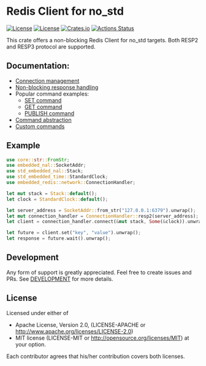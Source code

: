 # Redis Client for no_std
[![License](https://img.shields.io/badge/license-MIT-blue.svg)](https://opensource.org/licenses/MIT)
[![License](https://img.shields.io/badge/License-Apache%202.0-blue.svg)](https://opensource.org/licenses/Apache-2.0)
[![Crates.io](https://img.shields.io/crates/v/embedded-redis.svg)](https://crates.io/crates/embedded-redis)
[![Actions Status](https://github.com/pegasus-aero/rt-embedded-redis/workflows/QA/badge.svg)](http://github.com/pegasus-aero/rt-embedded-redis/actions)

This crate offers a non-blocking Redis Client for no_std targets.
Both RESP2 and RESP3 protocol are supported.

## Documentation:
* [Connection management](https://docs.rs/embedded-redis/latest/embedded_redis/network/index.html#connection-handling)
* [Non-blocking response handling](https://docs.rs/embedded-redis/latest/embedded_redis/network/index.html#non-blocking-response-management)
* Popular command examples:
  * [SET command](https://docs.rs/embedded-redis/latest/embedded_redis/commands/set/index.html)
  * [GET command](https://docs.rs/embedded-redis/latest/embedded_redis/commands/get/index.html)
  * [PUBLISH command](https://docs.rs/embedded-redis/latest/embedded_redis/commands/publish/index.html)
* [Command abstraction](https://docs.rs/embedded-redis/latest/embedded_redis/commands/index.html)
* [Custom commands](https://docs.rs/embedded-redis/latest/embedded_redis/commands/custom/index.html)

## Example
```rust
use core::str::FromStr;
use embedded_nal::SocketAddr;
use std_embedded_nal::Stack;
use std_embedded_time::StandardClock;
use embedded_redis::network::ConnectionHandler;

let mut stack = Stack::default();
let clock = StandardClock::default();

let server_address = SocketAddr::from_str("127.0.0.1:6379").unwrap();
let mut connection_handler = ConnectionHandler::resp2(server_address);
let client = connection_handler.connect(&mut stack, Some(&clock)).unwrap();

let future = client.set("key", "value").unwrap();
let response = future.wait().unwrap();
```

## Development

Any form of support is greatly appreciated. Feel free to create issues and PRs.
See [DEVELOPMENT](DEVELOPMENT.md) for more details.  

## License
Licensed under either of

* Apache License, Version 2.0, (LICENSE-APACHE or http://www.apache.org/licenses/LICENSE-2.0)
* MIT license (LICENSE-MIT or http://opensource.org/licenses/MIT)
at your option.

Each contributor agrees that his/her contribution covers both licenses.